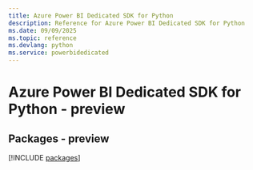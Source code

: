 ```yaml
---
title: Azure Power BI Dedicated SDK for Python
description: Reference for Azure Power BI Dedicated SDK for Python
ms.date: 09/09/2025
ms.topic: reference
ms.devlang: python
ms.service: powerbidedicated
---
```

# Azure Power BI Dedicated SDK for Python - preview
## Packages - preview
[!INCLUDE [packages](power-bi-dedicated-index.md)]